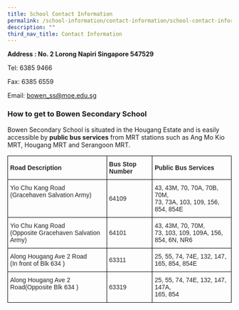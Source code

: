 ```yaml
---
title: School Contact Information
permalink: /school-information/contact-information/school-contact-information
description: ""
third_nav_title: Contact Information
---
```

**Address : No. 2 Lorong Napiri Singapore 547529**   
  
Tel: 6385 9466   
  
Fax: 6385 6559   
  
Email: [bowen\_ss@moe.edu.sg](mailto:bowen_ss@moe.edu.sg)

### How to get to Bowen Secondary School


Bowen Secondary School is situated in the Hougang Estate and is easily accessible by **public bus services** from MRT stations such as Ang Mo Kio MRT, Hougang MRT and Serangoon MRT.

<style type="text/css">
.tg  {border-collapse:collapse;border-spacing:0;}
.tg td{border-color:black;border-style:solid;border-width:1px;font-family:Arial, sans-serif;font-size:14px;
  overflow:hidden;padding:10px 5px;word-break:normal;}
.tg th{border-color:black;border-style:solid;border-width:1px;font-family:Arial, sans-serif;font-size:14px;
  font-weight:normal;overflow:hidden;padding:10px 5px;word-break:normal;}
.tg .tg-hbq2{color:#252525;text-align:left;vertical-align:top}
.tg .tg-2kzq{color:#252525;text-align:left;vertical-align:middle}
.tg .tg-oq4r{color:#252525;font-weight:bold;text-align:left;vertical-align:middle}
</style>
<table class="tg">
<thead>
  <tr>
    <th class="tg-oq4r"><span style="color:inherit;background-color:transparent">Road Description</span></th>
    <th class="tg-oq4r"><span style="color:inherit;background-color:transparent">Bus Stop Number</span></th>
    <th class="tg-oq4r"><span style="color:inherit;background-color:transparent">Public Bus Services</span></th>
  </tr>
</thead>
<tbody>
  <tr>
    <td class="tg-hbq2">Yio Chu Kang Road <br>(Gracehaven Salvation Army)</td>
    <td class="tg-2kzq"><span style="color:inherit;background-color:transparent">64109</span></td>
    <td class="tg-hbq2">43, 43M, 70, 70A, 70B, 70M, <br>73, 73A, 103, 109, 156, 854, 854E</td>
  </tr>
  <tr>
    <td class="tg-hbq2">Yio Chu Kang Road <br>(Opposite Gracehaven Salvation Army)</td>
    <td class="tg-2kzq"><span style="color:inherit;background-color:transparent">64101</span></td>
    <td class="tg-hbq2">43, 43M, 70, 70M, <br>73, 103, 109, 109A, 156, 854, 6N, NR6</td>
  </tr>
  <tr>
    <td class="tg-2kzq"><span style="color:inherit;background-color:transparent">Along Hougang Ave 2 Road</span><br>(In front of Blk 634 )<br></td>
    <td class="tg-2kzq"><span style="color:inherit;background-color:transparent">63311 </span></td>
    <td class="tg-2kzq"><span style="color:inherit;background-color:transparent">25, 55, 74, 74E, 132, 147,</span><br><span style="color:inherit;background-color:transparent">165, 854, 854E </span></td>
  </tr>
  <tr>
    <td class="tg-hbq2">Along Hougang Ave 2 Road(Opposite Blk 634 )</td>
    <td class="tg-2kzq"><span style="color:inherit;background-color:transparent">63319 </span></td>
    <td class="tg-2kzq"><span style="color:inherit;background-color:transparent">25, 55, 74, 74E, 132, 147, 147A,</span><br><span style="color:inherit;background-color:transparent">165, 854 </span></td>
  </tr>
</tbody>
</table>